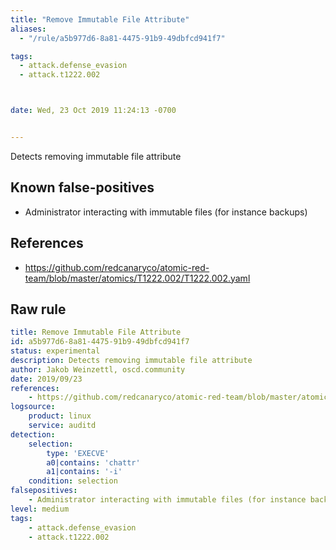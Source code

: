 ```yaml
---
title: "Remove Immutable File Attribute"
aliases:
  - "/rule/a5b977d6-8a81-4475-91b9-49dbfcd941f7"

tags:
  - attack.defense_evasion
  - attack.t1222.002



date: Wed, 23 Oct 2019 11:24:13 -0700


---
```


Detects removing immutable file attribute

<!--more-->


## Known false-positives

* Administrator interacting with immutable files (for instance backups)



## References

* https://github.com/redcanaryco/atomic-red-team/blob/master/atomics/T1222.002/T1222.002.yaml


## Raw rule
```yaml
title: Remove Immutable File Attribute
id: a5b977d6-8a81-4475-91b9-49dbfcd941f7
status: experimental
description: Detects removing immutable file attribute
author: Jakob Weinzettl, oscd.community
date: 2019/09/23
references:
    - https://github.com/redcanaryco/atomic-red-team/blob/master/atomics/T1222.002/T1222.002.yaml
logsource:
    product: linux
    service: auditd
detection:
    selection:
        type: 'EXECVE'
        a0|contains: 'chattr'
        a1|contains: '-i'
    condition: selection
falsepositives:
    - Administrator interacting with immutable files (for instance backups)
level: medium
tags:
    - attack.defense_evasion
    - attack.t1222.002
```
